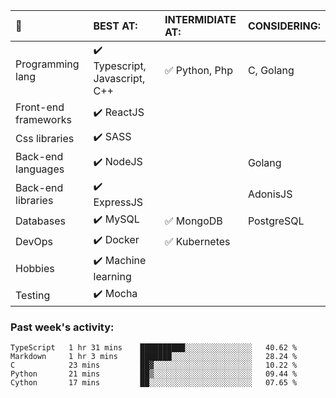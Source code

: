 
:large_blue_circle: | BEST AT: | INTERMIDIATE AT: | CONSIDERING:
:------------ | :-------------| :-------------| :-------------
Programming lang | :heavy_check_mark: Typescript, Javascript, C++ | :white_check_mark: Python, Php | C, Golang
Front-end frameworks| :heavy_check_mark: ReactJS |  |
Css libraries | :heavy_check_mark:  SASS | |
Back-end languages| :heavy_check_mark: NodeJS | | Golang
Back-end libraries |:heavy_check_mark: ExpressJS| | AdonisJS
Databases | :heavy_check_mark: MySQL |  :white_check_mark: MongoDB | PostgreSQL
DevOps | :heavy_check_mark: Docker | :white_check_mark: Kubernetes
Hobbies | :heavy_check_mark: Machine learning | 
Testing | :heavy_check_mark: Mocha |

### Past week's activity:
<!--START_SECTION:waka-->
```text
TypeScript   1 hr 31 mins    ██████████░░░░░░░░░░░░░░░   40.62 % 
Markdown     1 hr 3 mins     ███████░░░░░░░░░░░░░░░░░░   28.24 % 
C            23 mins         ██▓░░░░░░░░░░░░░░░░░░░░░░   10.22 % 
Python       21 mins         ██▒░░░░░░░░░░░░░░░░░░░░░░   09.44 % 
Cython       17 mins         ██░░░░░░░░░░░░░░░░░░░░░░░   07.65 % 
```
<!--END_SECTION:waka-->
